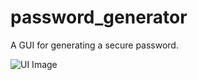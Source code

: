 # password_generator
A GUI for generating a secure password.

![UI Image](https://i.imgur.com/EbdtG8n.png)
